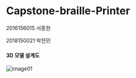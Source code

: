 # Capstone-braille-Printer
2016156015 서종원

2018150021 박찬민



#### 3D 모델 설계도

![image01](https://user-images.githubusercontent.com/87304360/209166330-6763e914-7fc6-46bc-ae85-90ab335bc226.png)
